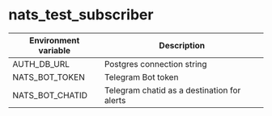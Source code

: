 # nats_test_subscriber
| Environment variable | Description |
|----------------|----------------|
| AUTH_DB_URL | Postgres connection string |
| NATS_BOT_TOKEN | Telegram Bot token |
| NATS_BOT_CHATID | Telegram chatid as a destination for alerts |
